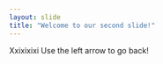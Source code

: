```yaml
---
layout: slide
title: "Welcome to our second slide!"
---
```

Xxixixixi
Use the left arrow to go back!
